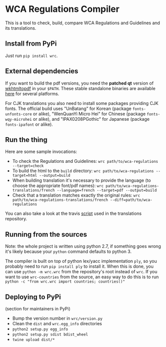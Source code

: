 
# WCA Regulations Compiler

This is a tool to check, build, compare WCA Regulations and Guidelines and its translations.

## Install from PyPi

Just run `pip install wrc`.

## External dependencies

If you want to build the pdf versions, you need the **patched qt** version of [wkhtmltopdf](http://wkhtmltopdf.org/) in your `$PATH`.
These stable standalone binaries are available [here](http://wkhtmltopdf.org/downloads.html) for several platforms.

For CJK translations you also need to install some packages providing CJK fonts. The official build uses "UnBatang" for Korean (package `fonts-unfonts-core` or alike), "WenQuanYi Micro Hei" for Chinese (package `fonts-wqy-microhei` or alike), and "IPAX0208PGothic" for Japanese (package `fonts-ipafont` or alike).

## Run the thing

Here are some sample invocations:

- To check the Regulations and Guidelines:
`wrc path/to/wca-regulations --target=check`
- To build the html to the `build` directory:
`wrc path/to/wca-regulations --target=html --output=build`
- When building translation it's necessary to provide the language (to choose the appropriate font/pdf names):
`wrc path/to/wca-regulations-translations/french --language=french --target=pdf --output=build`
- Check that a translation matches exactly the original rules:
`wrc path/to/wca-regulations-translations/french --diff=path/to/wca-regulations`

You can also take a look at the travis [script](https://github.com/thewca/wca-regulations-translations/blob/master/travis.sh) used in the translations repository.


## Running from the sources

Note: the whole project is written using python 2.7, if something goes wrong it's likely because your `python` command defaults to python 3.

The compiler is built on top of python lex/yacc implementation `ply`, so you probably need to run `pip install ply` to install it.
When this is done, you can use `python -m wrc.wrc` from the repository's root instead of `wrc`.
If you want to use `wrc-countries` from the source, an easy way to do this is to run `python -c "from wrc.wrc import countries; countries()"`

## Deploying to PyPi

(section for maintainers in PyPi)

- Bump the version number in `wrc/version.py`
- Clean the `dist` and `wrc.egg_info` directories
- `python2 setup.py egg_info`
- `python2 setup.py sdist bdist_wheel`
- `twine upload dist/*`
